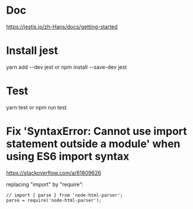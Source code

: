 # Doc
https://jestjs.io/zh-Hans/docs/getting-started

# Install jest
yarn add --dev jest
or
npm install --save-dev jest

# Test
yarn test 
or
npm run test

# Fix 'SyntaxError: Cannot use import statement outside a module' when using ES6 import syntax

https://stackoverflow.com/a/61809626

replacing "import" by "require":

``` JS
// import { parse } from 'node-html-parser';
parse = require('node-html-parser');
```
